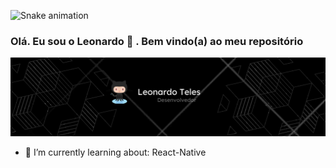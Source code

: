 ![Snake animation](https://github.com/LenaroT/LenaroT/blob/output/github-contribution-grid-snake.svg)
### Olá. Eu sou o Leonardo  👋 . Bem vindo(a) ao meu repositório ###
<img src= "https://github.com/LenaroT/LenaroT/blob/3c5653d4b88a24adadd04caca360e1d4b2709e67/assets/Capa.png"/>



- 🌱 I’m currently learning about: React-Native


